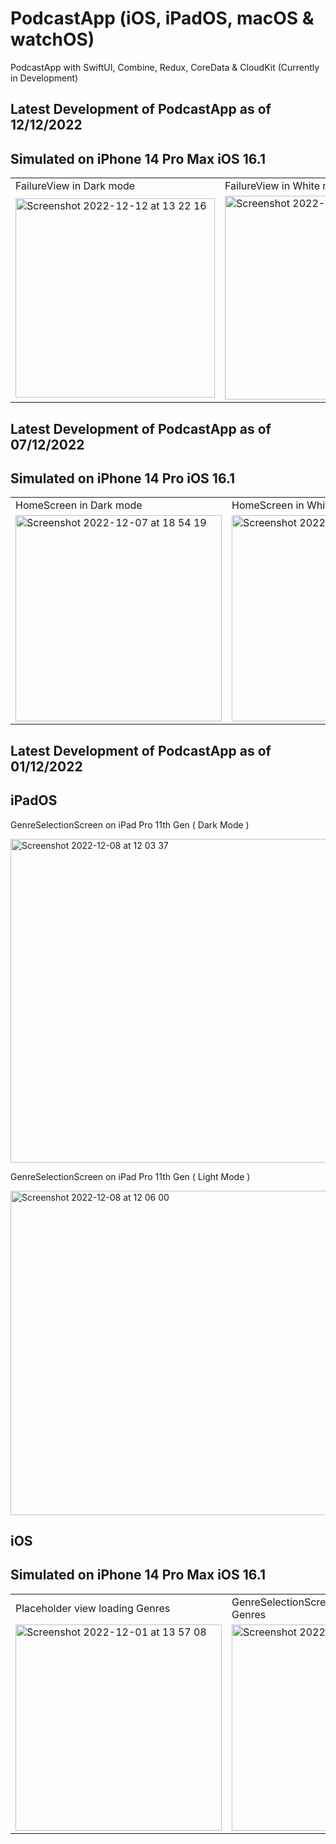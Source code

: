 # PodcastApp (iOS, iPadOS, macOS & watchOS)
PodcastApp with SwiftUI, Combine, Redux, CoreData &amp; CloudKit (Currently in Development)

## Latest Development of PodcastApp as of 12/12/2022

## Simulated on iPhone 14 Pro Max iOS 16.1

<table>
  <tr>
    <td>FailureView in Dark mode </td>
    <td>FailureView in White mode</td>
  </tr>
  <tr>
    <td><img width="319" alt="Screenshot 2022-12-12 at 13 22 16" src="https://user-images.githubusercontent.com/91268094/207048972-6c65327a-d5a5-4822-98b2-bb465605a296.png"></td>
    <td><img width="326" alt="Screenshot 2022-12-12 at 13 23 50" src="https://user-images.githubusercontent.com/91268094/207049136-c8452fa1-dd02-45b2-8fb2-b8c9eaf64286.png"></td>
  </tr>
 </table>


## Latest Development of PodcastApp as of 07/12/2022

## Simulated on iPhone 14 Pro iOS 16.1

<table>
  <tr>
    <td>HomeScreen in Dark mode </td>
    <td>HomeScreen in White mode</td>
  </tr>
  <tr>
    <td><img width="330" alt="Screenshot 2022-12-07 at 18 54 19" src="https://user-images.githubusercontent.com/91268094/206259933-819b203c-4c27-41e6-aaa7-4c6b9ed5a300.png"></td>
    <td><img width="330" alt="Screenshot 2022-12-07 at 18 55 49" src="https://user-images.githubusercontent.com/91268094/206259940-ecebc0ef-2a18-4233-9218-ea37ff246d90.png"></td>
  </tr>
 </table>

## Latest Development of PodcastApp as of 01/12/2022

## iPadOS 

GenreSelectionScreen on iPad Pro 11th Gen ( Dark Mode )

<img width="518" alt="Screenshot 2022-12-08 at 12 03 37" src="https://user-images.githubusercontent.com/91268094/206434947-504cfb69-505e-4f61-bedd-1268633a259c.png">

GenreSelectionScreen on iPad Pro 11th Gen ( Light Mode )

<img width="519" alt="Screenshot 2022-12-08 at 12 06 00" src="https://user-images.githubusercontent.com/91268094/206434973-d3d2b500-a174-4103-aece-d6647b341878.png">


## iOS 

## Simulated on iPhone 14 Pro Max iOS 16.1

<table>
  <tr>
    <td>Placeholder view loading Genres</td>
    <td>GenreSelectionScreen successfully loaded Genres</td>
  </tr>
  <tr>
    <td><img width="330" alt="Screenshot 2022-12-01 at 13 57 08" src="https://user-images.githubusercontent.com/91268094/205089161-8c520825-2983-4810-85ea-528dbc69cf86.png"></td>
    <td><img width="330" alt="Screenshot 2022-12-01 at 14 01 35" src="https://user-images.githubusercontent.com/91268094/205089174-a97452ff-64f2-40ae-b4fc-b10919162e7f.png"></td>
  </tr>
 </table>
 


